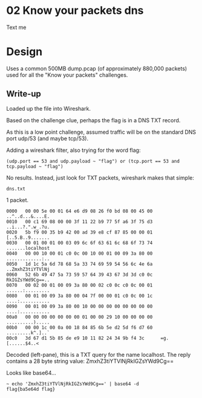 # 02 Know your packets dns

Text me

# Design

Uses a common 500MB dump.pcap (of approximately 880,000 packets) used for all
the "Know your packets" challenges.

## Write-up
Loaded up the file into Wireshark.

Based on the challenge clue, perhaps the flag is in a DNS TXT record.

As this is a low point challenge, assumed traffic will be on the standard DNS port udp/53 (and maybe tcp/53).

Adding a wireshark filter, also trying for the word flag:

```
(udp.port == 53 and udp.payload ~ "flag") or (tcp.port == 53 and tcp.payload ~ "flag")
```

No results. Instead, just look for TXT packets, wireshark makes that simple:

```
dns.txt
```

1 packet.

```
0000   00 00 5e 00 01 64 e6 d9 08 26 f0 bd 08 00 45 00   ..^..d...&....E.
0010   00 c1 69 08 00 00 3f 11 22 b9 77 5f a6 3f 75 d3   ..i...?.".w_.?u.
0020   5b f9 00 35 b9 42 00 ad 39 e8 cf 87 85 00 00 01   [..5.B..9.......
0030   00 01 00 01 00 03 09 6c 6f 63 61 6c 68 6f 73 74   .......localhost
0040   00 00 10 00 01 c0 0c 00 10 00 01 00 09 3a 80 00   .............:..
0050   1d 1c 5a 6d 78 68 5a 33 74 69 59 54 56 6c 4e 6a   ..ZmxhZ3tiYTVlNj
0060   52 6b 49 47 5a 73 59 57 64 39 43 67 3d 3d c0 0c   RkIGZsYWd9Cg==..
0070   00 02 00 01 00 09 3a 80 00 02 c0 0c c0 0c 00 01   ......:.........
0080   00 01 00 09 3a 80 00 04 7f 00 00 01 c0 0c 00 1c   ....:...........
0090   00 01 00 09 3a 80 00 10 00 00 00 00 00 00 00 00   ....:...........
00a0   00 00 00 00 00 00 00 01 00 00 29 10 00 00 00 00   ..........).....
00b0   00 00 1c 00 0a 00 18 84 85 6b 5e d2 5d f6 d7 60   .........k^.]..`
00c0   3d 67 d1 5b 85 de e9 10 11 82 24 34 9b f4 3c      =g.[......$4..<
```

Decoded (left-pane), this is a TXT query for the name localhost. The reply
contains a 28 byte string value: ZmxhZ3tiYTVlNjRkIGZsYWd9Cg==

Looks like base64...

```Shell
~ echo 'ZmxhZ3tiYTVlNjRkIGZsYWd9Cg==' | base64 -d
flag{ba5e64d flag}
```
